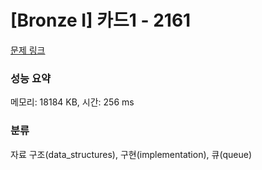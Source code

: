 # [Bronze I] 카드1 - 2161 

[문제 링크](https://www.acmicpc.net/problem/2161) 

### 성능 요약

메모리: 18184 KB, 시간: 256 ms

### 분류

자료 구조(data_structures), 구현(implementation), 큐(queue)

